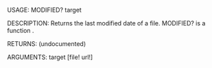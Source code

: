 USAGE:
     MODIFIED? target 

DESCRIPTION:
     Returns the last modified date of a file.
     MODIFIED? is a function .

RETURNS:
    (undocumented)

ARGUMENTS:
    target [file! url!]
